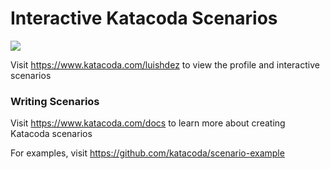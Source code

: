 # Interactive Katacoda Scenarios

[![](http://shields.katacoda.com/katacoda/luishdez/count.svg)](https://www.katacoda.com/luishdez "Get your profile on Katacoda.com")

Visit https://www.katacoda.com/luishdez to view the profile and interactive scenarios

### Writing Scenarios
Visit https://www.katacoda.com/docs to learn more about creating Katacoda scenarios

For examples, visit https://github.com/katacoda/scenario-example
